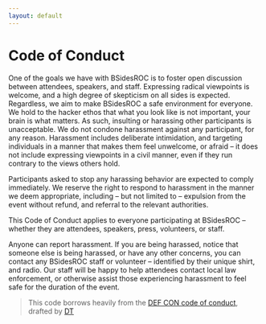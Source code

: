 ```yaml
---
layout: default
---
```

# Code of Conduct

One of the goals we have with BSidesROC is to foster open discussion between attendees, speakers, and staff. Expressing radical viewpoints is welcome, and a high degree of skepticism on all sides is expected. Regardless, we aim to make BSidesROC a safe environment for everyone. We hold to the hacker ethos that what you look like is not important, your brain is what matters. As such, insulting or harassing other participants is unacceptable. We do not condone harassment against any participant, for any reason. Harassment includes deliberate intimidation, and targeting individuals in a manner that makes them feel unwelcome, or afraid – it does not include expressing viewpoints in a civil manner, even if they run contrary to the views others hold.

Participants asked to stop any harassing behavior are expected to comply immediately. We reserve the right to respond to harassment in the manner we deem appropriate, including – but not limited to – expulsion from the event without refund, and referral to the relevant authorities.

This Code of Conduct applies to everyone participating at BSidesROC – whether they are attendees, speakers, press, volunteers, or staff.

Anyone can report harassment. If you are being harassed, notice that someone else is being harassed, or have any other concerns, you can contact any BSidesROC staff or volunteer – identified by their unique shirt, and radio. Our staff will be happy to help attendees contact local law enforcement, or otherwise assist those experiencing harassment to feel safe for the duration of the event.

> This code borrows heavily from the [DEF CON code of conduct](https://www.defcon.org/html/links/dc-code-of-conduct.html), drafted by [DT](https://twitter.com/thedarktangent)